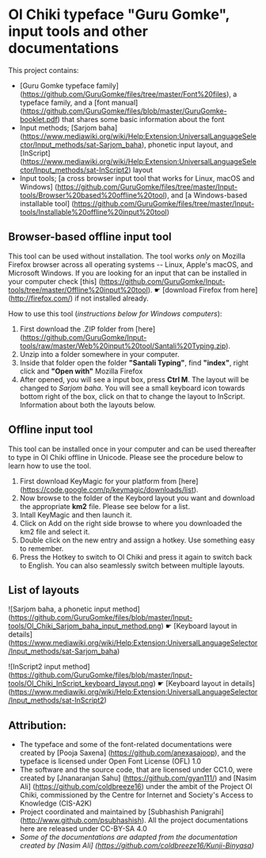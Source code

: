 # Ol Chiki typeface "Guru Gomke", input tools and other documentations
This project contains:
* [Guru Gomke typeface family] (https://github.com/GuruGomke/files/tree/master/Font%20files), a typeface family, and a [font manual] (https://github.com/GuruGomke/files/blob/master/GuruGomke-booklet.pdf) that shares some basic information about the font
* Input methods; [Sarjom baha] (https://www.mediawiki.org/wiki/Help:Extension:UniversalLanguageSelector/Input_methods/sat-Sarjom_baha), phonetic input layout, and [InScript] (https://www.mediawiki.org/wiki/Help:Extension:UniversalLanguageSelector/Input_methods/sat-InScript2) layout
* Input tools; [a cross browser input tool that works for Linux, macOS and Windows] (https://github.com/GuruGomke/files/tree/master/Input-tools/Browser%20based%20offline%20tool), and [a Windows-based installable tool] (https://github.com/GuruGomke/files/tree/master/Input-tools/Installable%20offline%20input%20tool)

## Browser-based offline input tool
This tool can be used without installation. The tool works <i>only</i> on Mozilla Firefox browser across all operating systems -- Linux, Apple's macOS, and Microsoft Windows. If you are looking for an input that can be installed in your computer check [this] (https://github.com/GuruGomke/Input-tools/tree/master/Offline%20input%20tool). ☛ [download Firefox from here] (http://firefox.com/) if not installed already.

How to use this tool (<i>instructions below for Windows computers</i>):
 1. First download the .ZIP folder from [here] (https://github.com/GuruGomke/Input-tools/raw/master/Web%20input%20tool/Santali%20Typing.zip).
 2. Unzip into a folder somewhere in your computer.
 3. Inside that folder open the folder <b>"Santali Typing"</b>, find <b>"index"</b>, right click and <b>"Open with"</b> Mozilla Firefox
 4. After opened, you will see a input box, press <b>Ctrl M</b>. The layout will be changed to <i>Sarjom baha</i>. You will see a small keyboard icon towards bottom right of the box, click on that to change the layout to InScript. Information about both the layouts below.

## Offline input tool
This tool can be installed once in your computer and can be used thereafter to type in Ol Chiki offline in Unicode. Please see the procedure below to learn how to use the tool.
 1. First download KeyMagic for your platform from [here] (https://code.google.com/p/keymagic/downloads/list).
 2. Now browse to the folder of the Keybord layout you want and download the appropriate <b>km2</b> file. Please see below for a list.
 3. Intall KeyMagic and then launch it.
 4. Click on Add on the right side browse to where you downloaded the km2 file and select it.
 5. Double click on the new entry and assign a hotkey. Use something easy to remember. 
 6. Press the Hotkey to switch to Ol Chiki and press it again to switch back to English. You can also seamlessly switch between multiple layouts.

## List of layouts
![Sarjom baha, a phonetic input method] (https://github.com/GuruGomke/files/blob/master/Input-tools/Ol_Chiki_Sarjom_baha_input_method.png)
☛ [Keyboard layout in details] (https://www.mediawiki.org/wiki/Help:Extension:UniversalLanguageSelector/Input_methods/sat-Sarjom_baha)

![InScript2 input method] (https://github.com/GuruGomke/files/blob/master/Input-tools/Ol_Chiki_InScript_keyboard_layout.png)
☛ [Keyboard layout in details] (https://www.mediawiki.org/wiki/Help:Extension:UniversalLanguageSelector/Input_methods/sat-InScript2)

## Attribution:
* The typeface and some of the font-related documentations were created by [Pooja Saxena] (https://github.com/anexasajoop), and the typeface is licensed under Open Font License (OFL) 1.0
* The software and the source code, that are licensed under CC1.0, were created by [Jnanaranjan Sahu] (https://github.com/gyan111/) and [Nasim Ali] (https://github.com/coldbreeze16) under the ambit of the Project Ol Chiki, commissioned by the Centre for Internet and Society's Access to Knowledge (CIS-A2K)
* Project coordinated and maintained by [Subhashish Panigrahi] (http://www.github.com/psubhashish). All the project documentations here are released under CC-BY-SA 4.0
* <i>Some of the documentations are adapted from the documentation created by [Nasim Ali] (https://github.com/coldbreeze16/Kunji-Binyasa)</i>
